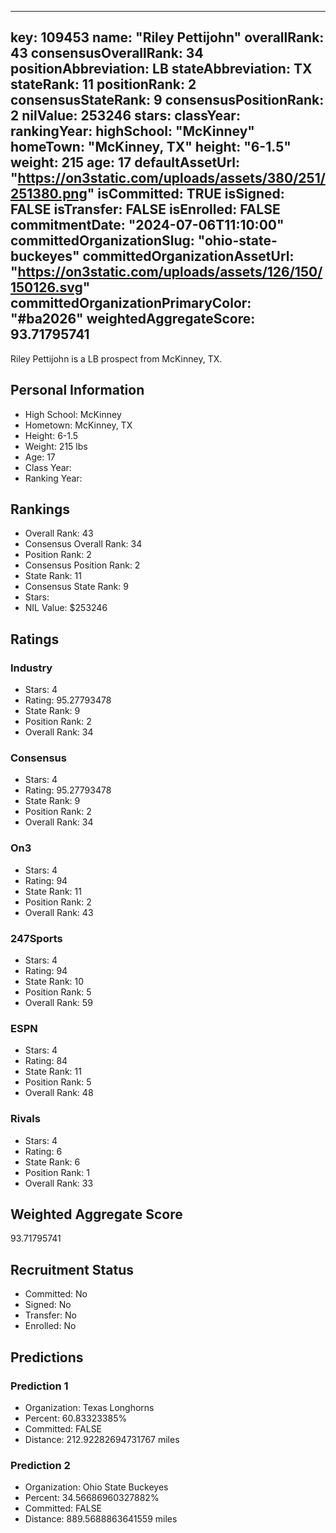 ---
  key: 109453
  name: "Riley Pettijohn"
  overallRank: 43
  consensusOverallRank: 34
  positionAbbreviation: LB
  stateAbbreviation: TX
  stateRank: 11
  positionRank: 2
  consensusStateRank: 9
  consensusPositionRank: 2
  nilValue: 253246
  stars: 
  classYear: 
  rankingYear: 
  highSchool: "McKinney"
  homeTown: "McKinney, TX"
  height: "6-1.5"
  weight: 215
  age: 17
  defaultAssetUrl: "https://on3static.com/uploads/assets/380/251/251380.png"
  isCommitted: TRUE
  isSigned: FALSE
  isTransfer: FALSE
  isEnrolled: FALSE
  commitmentDate: "2024-07-06T11:10:00"
  committedOrganizationSlug: "ohio-state-buckeyes"
  committedOrganizationAssetUrl: "https://on3static.com/uploads/assets/126/150/150126.svg"
  committedOrganizationPrimaryColor: "#ba2026"
  weightedAggregateScore: 93.71795741
  ---
  
  Riley Pettijohn is a LB prospect from McKinney, TX.
  
  ## Personal Information
  - High School: McKinney
  - Hometown: McKinney, TX
  - Height: 6-1.5
  - Weight: 215 lbs
  - Age: 17
  - Class Year: 
  - Ranking Year: 
  
  ## Rankings
  - Overall Rank: 43
  - Consensus Overall Rank: 34
  - Position Rank: 2
  - Consensus Position Rank: 2
  - State Rank: 11
  - Consensus State Rank: 9
  - Stars: 
  - NIL Value: $253246
  
  ## Ratings
  
  ### Industry
  - Stars: 4
  - Rating: 95.27793478
  - State Rank: 9
  - Position Rank: 2
  - Overall Rank: 34
  
  ### Consensus
  - Stars: 4
  - Rating: 95.27793478
  - State Rank: 9
  - Position Rank: 2
  - Overall Rank: 34
  
  ### On3
  - Stars: 4
  - Rating: 94
  - State Rank: 11
  - Position Rank: 2
  - Overall Rank: 43
  
  ### 247Sports
  - Stars: 4
  - Rating: 94
  - State Rank: 10
  - Position Rank: 5
  - Overall Rank: 59
  
  ### ESPN
  - Stars: 4
  - Rating: 84
  - State Rank: 11
  - Position Rank: 5
  - Overall Rank: 48
  
  ### Rivals
  - Stars: 4
  - Rating: 6
  - State Rank: 6
  - Position Rank: 1
  - Overall Rank: 33
  
  ## Weighted Aggregate Score
  93.71795741
  
  ## Recruitment Status
  - Committed: No
  - Signed: No
  - Transfer: No
  - Enrolled: No
  
  
  
  ## Predictions
  
  ### Prediction 1
  - Organization: Texas Longhorns
  - Percent: 60.83323385%
  - Committed: FALSE
  - Distance: 212.92282694731767 miles
  
  ### Prediction 2
  - Organization: Ohio State Buckeyes
  - Percent: 34.56686960327882%
  - Committed: FALSE
  - Distance: 889.5688863641559 miles
  